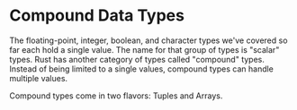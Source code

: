 # Compound Data Types

The floating-point, integer, boolean, and character
types we've covered so far each hold a single value.
The name for that group of types is "scalar" types.
Rust has another category of types called "compound"
types. Instead of being limited to a single values,
compound types can handle multiple values.

Compound types come in two flavors: Tuples and Arrays.
